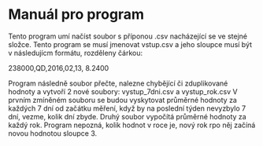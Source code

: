 # Manuál pro program

Tento program umí načíst soubor s příponou .csv nacházející se ve stejné složce. Tento program se musí jmenovat vstup.csv a jeho sloupce musí být v následujícm formátu, rozděleny čárkou:

238000,QD,2016,02,13,   8.2400

Program následně soubor přečte, nalezne chybějící či zduplikované hodnoty a vytvoří 2 nové soubory: vystup_7dni.csv a vystup_rok.csv
V prvním zmíněném souboru se budou vyskytovat průměrné hodnoty za každých 7 dní od začátku měření, když by na poslední týden nevyzbylo 7 dní, vezme, kolik dní zbyde.
Druhý soubor vypočítá průměrné hodnoty za každý rok. Program nepozná, kolik hodnot v roce je, nový rok rpo něj začíná novou hodnotou sloupce 3. 